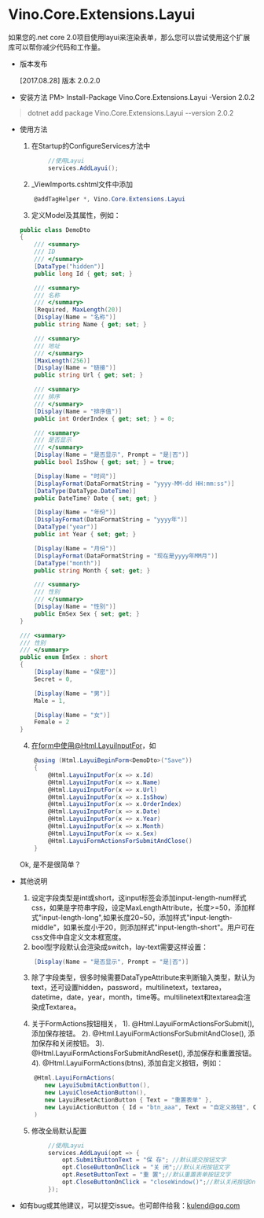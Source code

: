 # Vino.Core.Extensions.Layui

<p>
    如果您的.net core 2.0项目使用layui来渲染表单，那么您可以尝试使用这个扩展库可以帮你减少代码和工作量。
</p>

* 版本发布
    <p>[2017.08.28] 版本 2.0.2.0</p>

* 安装方法
PM> Install-Package Vino.Core.Extensions.Layui -Version 2.0.2
> dotnet add package Vino.Core.Extensions.Layui --version 2.0.2

* 使用方法
    1. 在Startup的ConfigureServices方法中
    ```c#
            //使用Layui
            services.AddLayui();
    ```

    2. _ViewImports.cshtml文件中添加
    ```c#
        @addTagHelper *, Vino.Core.Extensions.Layui
    ```

    3. 定义Model及其属性，例如：
    ```c#
    public class DemoDto
    {
        /// <summary>
        /// ID
        /// </summary>
        [DataType("hidden")]
        public long Id { get; set; }

        /// <summary>
        /// 名称
        /// </summary>
        [Required, MaxLength(20)]
        [Display(Name = "名称")]
        public string Name { get; set; }

        /// <summary>
        /// 地址
        /// </summary>
        [MaxLength(256)]
        [Display(Name = "链接")]
        public string Url { get; set; }

        /// <summary>
        /// 排序
        /// </summary>
        [Display(Name = "排序值")]
        public int OrderIndex { get; set; } = 0;

        /// <summary>
        /// 是否显示
        /// </summary>
        [Display(Name = "是否显示", Prompt = "是|否")]
        public bool IsShow { get; set; } = true;

        [Display(Name = "时间")]
        [DisplayFormat(DataFormatString = "yyyy-MM-dd HH:mm:ss")]
        [DataType(DataType.DateTime)]
        public DateTime? Date { set; get; }

        [Display(Name = "年份")]
        [DisplayFormat(DataFormatString = "yyyy年")]
        [DataType("year")]
        public int Year { set; get; }

        [Display(Name = "月份")]
        [DisplayFormat(DataFormatString = "现在是yyyy年MM月")]
        [DataType("month")]
        public string Month { set; get; }

        /// <summary>
        /// 性别
        /// </summary>
        [Display(Name = "性别")]
        public EmSex Sex { set; get; }
    }

    /// <summary>
    /// 性别
    /// </summary>
    public enum EmSex : short
    {
        [Display(Name = "保密")]
        Secret = 0,

        [Display(Name = "男")]
        Male = 1,

        [Display(Name = "女")]
        Female = 2
    }
    ```

    4. 在form中使用@Html.LayuiInputFor，如
    ```c#
        @using (Html.LayuiBeginForm<DemoDto>("Save"))
        {
            @Html.LayuiInputFor(x => x.Id)
            @Html.LayuiInputFor(x => x.Name)
            @Html.LayuiInputFor(x => x.Url)
            @Html.LayuiInputFor(x => x.IsShow)
            @Html.LayuiInputFor(x => x.OrderIndex)
            @Html.LayuiInputFor(x => x.Date)
            @Html.LayuiInputFor(x => x.Year)
            @Html.LayuiInputFor(x => x.Month)
            @Html.LayuiInputFor(x => x.Sex)
            @Html.LayuiFormActionsForSubmitAndClose()
        }
    ```
    Ok, 是不是很简单？

* 其他说明
    1. 设定字段类型是int或short，这input标签会添加input-length-num样式css，如果是字符串字段，设定MaxLengthAttribute，长度>=50，添加样式"input-length-long",如果长度20~50，添加样式"input-length-middle"，如果长度小于20，则添加样式"input-length-short"。用户可在css文件中自定义文本框宽度。
    2. bool型字段默认会渲染成switch，lay-text需要这样设置：
    ```c#
        [Display(Name = "是否显示", Prompt = "是|否")]
    ```
    3. 除了字段类型，很多时候需要DataTypeAttribute来判断输入类型，默认为text，还可设置hidden，password，multilinetext，textarea，datetime，date，year，month，time等。multilinetext和textarea会渲染成Textarea。

    4. 关于FormActions按钮相关，
        1). @Html.LayuiFormActionsForSubmit(), 添加保存按钮。
        2). @Html.LayuiFormActionsForSubmitAndClose(), 添加保存和关闭按钮。
        3). @Html.LayuiFormActionsForSubmitAndReset(), 添加保存和重置按钮。
        4). @Html.LayuiFormActions(btns), 添加自定义按钮，例如：
    ```c#
        @Html.LayuiFormActions(
           new LayuiSubmitActionButton(),
           new LayuiCloseActionButton(),
           new LayuiResetActionButton { Text = "重置表单" },
           new LayuiActionButton { Id = "btn_aaa", Text = "自定义按钮", Css = "my-btn", OnClick = "alert(1);" }
        )
    ``` 
    5. 修改全局默认配置
    ```c#
            //使用Layui
            services.AddLayui(opt => {
                opt.SubmitButtonText = "保 存"; //默认提交按钮文字
                opt.CloseButtonOnClick = "关 闭";//默认关闭按钮文字
                opt.ResetButtonText = "重 置";//默认重置表单按钮文字
                opt.CloseButtonOnClick = "closeWindow()";//默认关闭按钮OnClick事件
            });
    ```
* 如有bug或其他建议，可以提交issue。也可邮件给我：kulend@qq.com

